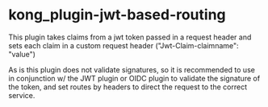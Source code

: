# kong_plugin-jwt-based-routing

This plugin takes claims from a jwt token passed in a request header and sets each claim in a custom request header ("Jwt-Claim-claimname": "value")

As is this plugin does not validate signatures, so it is recommended to use in conjunction w/ the JWT 
plugin or OIDC plugin to validate the signature of the token, and set routes by headers to direct the request to the correct
service. 

 

